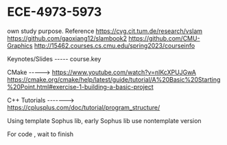 # ECE-4973-5973
own study purpose. Reference
https://cvg.cit.tum.de/research/vslam
https://github.com/gaoxiang12/slambook2
https://github.com/CMU-Graphics
http://15462.courses.cs.cmu.edu/spring2023/courseinfo

Keynotes/Slides  ----- course.key

CMake -----> https://www.youtube.com/watch?v=nlKcXPUJGwA
             https://cmake.org/cmake/help/latest/guide/tutorial/A%20Basic%20Starting%20Point.html#exercise-1-building-a-basic-project


C++ Tutorials -------> https://cplusplus.com/doc/tutorial/program_structure/

Using template Sophus lib, early Sophus lib use nontemplate version

For code , wait to finish

